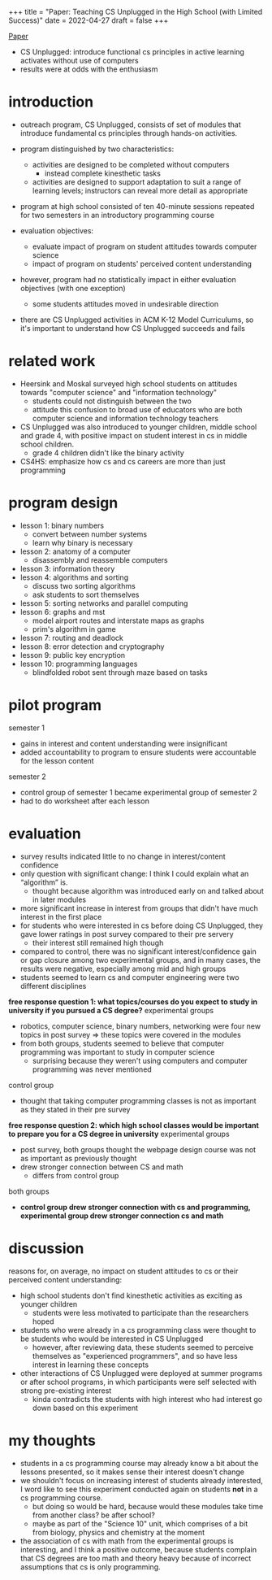 +++
title = "Paper: Teaching CS Unplugged in the High School (with Limited Success)"
date = 2022-04-27
draft = false
+++

[Paper](https://dl.acm.org/doi/abs/10.1145/1999747.1999817)

- CS Unplugged: introduce functional cs principles in active learning activates without use of computers
- results were at odds with the enthusiasm

# introduction
- outreach program, CS Unplugged, consists of set of modules that introduce fundamental cs principles through hands-on activities.
- program distinguished by two characteristics:
  - activities are designed to be completed without computers
    - instead complete kinesthetic tasks
  - activities are designed to support adaptation to suit a range of learning levels; instructors can reveal more detail as appropriate
- program at high school consisted of ten 40-minute sessions repeated for two semesters in an introductory programming course
- evaluation objectives:
  - evaluate impact of program on student attitudes towards computer science
  - impact of program on students' perceived content understanding

- however, program had no statistically impact in either evaluation objectives (with one exception)
  - some students attitudes moved in undesirable direction
- there are CS Unplugged activities in ACM K-12 Model Curriculums, so it's important to understand how CS Unplugged succeeds and fails
  
# related work
- Heersink and Moskal surveyed high school students on attitudes towards "computer science" and "information technology"
  - students could not distinguish between the two
  - attitude this confusion to broad use of educators who are both computer science and information technology teachers
- CS Unplugged was also introduced to younger children, middle school and grade 4, with positive impact on student interest in cs in middle school children. 
  - grade 4 children didn't like the binary activity
- CS4HS: emphasize how cs and cs careers are more than just programming

# program design
- lesson 1: binary numbers
  - convert between number systems
  - learn why binary is necessary
- lesson 2: anatomy of a computer
  - disassembly and reassemble computers
- lesson 3: information theory
- lesson 4: algorithms and sorting
  - discuss two sorting algorithms
  - ask students to sort themselves
- lesson 5: sorting networks and parallel computing
- lesson 6: graphs and mst
  - model airport routes and interstate maps as graphs
  - prim's algorithm in game
- lesson 7: routing and deadlock
- lesson 8: error detection and cryptography
- lesson 9: public key encryption 
- lesson 10: programming languages
  - blindfolded robot sent through maze based on tasks

# pilot program
semester 1
- gains in interest and content understanding were insignificant
- added accountability to program to ensure students were accountable for the lesson content

semester 2
- control group of semester 1 became experimental group of semester 2
- had to do worksheet after each lesson

# evaluation
- survey results indicated little to no change in interest/content confidence
- only question with significant change: I think I could explain what an “algorithm” is.
  - thought because algorithm was introduced early on and talked about in later modules
- more significant increase in interest from groups that didn't have much interest in the first place
- for students who were interested in cs before doing CS Unplugged, they gave lower ratings in post survey compared to their pre servery 
  - their interest still remained high though
- compared to control, there was no significant interest/confidence gain or gap closure among two experimental groups, and in many cases, the results were negative, especially among mid and high groups
- students seemed to learn cs and computer engineering were two different disciplines

**free response question 1: what topics/courses do you expect to study in university if you pursued a CS degree?**
experimental groups
- robotics, computer science, binary numbers, networking were four new topics in post survey => these topics were covered in the modules
- from both groups, students seemed to believe that computer programming was important to study in computer science
  - surprising because they weren't using computers and computer programming was never mentioned

control group
- thought that taking computer programming classes is not as important as they stated in their pre survey

**free response question 2: which high school classes would be important to prepare you for a CS degree in university**
experimental groups
- post survey, both groups thought the webpage design course was not as important as previously thought
- drew stronger connection between CS and math
  - differs from control group

both groups
- **control group drew stronger connection with cs and programming, experimental group drew stronger connection cs and math**

# discussion
reasons for, on average, no impact on student attitudes to cs or their perceived content understanding:
- high school students don't find kinesthetic activities as exciting as younger children
  - students were less motivated to participate than the researchers hoped 
- students who were already in a cs programming class were thought to be students who would be interested in CS Unplugged 
  - however, after reviewing data, these students seemed to perceive themselves as "experienced programmers", and so have less interest in learning these concepts
- other interactions of CS Unplugged were deployed at summer programs or after school programs, in which participants were self selected with strong pre-existing interest 
  - kinda contradicts the students with high interest who had interest go down based on this experiment


# my thoughts
- students in a cs programming course may already know a bit about the lessons presented, so it makes sense their interest doesn't change
- we shouldn't focus on increasing interest of students already interested, I word like to see this experiment conducted again on students **not** in a cs programming course. 
  - but doing so would be hard, because would these modules take time from another class? be after school? 
  - maybe as part of the "Science 10" unit, which comprises of a bit from biology, physics and chemistry at the moment
- the association of cs with math from the experimental groups is interesting, and I think a positive outcome, because students complain that CS degrees are too math and theory heavy because of incorrect assumptions that cs is only programming.
